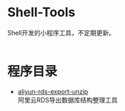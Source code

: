 # Shell-Tools
Shell开发的小程序工具，不定期更新。
<br>
<br>
# 程序目录
* [aliyun-rds-export-unzip](https://github.com/xfdipzone/Shell-Tools/tree/master/aliyun-rds-export-unzip)<br>
阿里云RDS导出数据库结构整理工具
<br>

